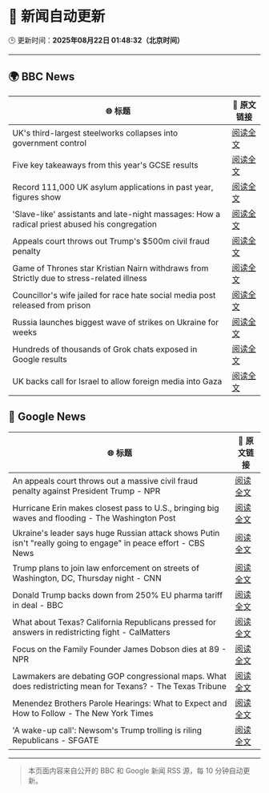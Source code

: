 # 🧠 新闻自动更新

🕒 更新时间：**2025年08月22日 01:48:32（北京时间）**

---

## 🌍 BBC News

| 🌐 标题 | 🔗 原文链接 |
|--------|-------------|
| UK's third-largest steelworks collapses into government control | [阅读全文](https://www.bbc.com/news/articles/cy0818y4jdlo?at_medium=RSS&at_campaign=rss) |
| Five key takeaways from this year's GCSE results | [阅读全文](https://www.bbc.com/news/articles/c70x5j8z34do?at_medium=RSS&at_campaign=rss) |
| Record 111,000 UK asylum applications in past year, figures show | [阅读全文](https://www.bbc.com/news/articles/cwy1kxv8xewo?at_medium=RSS&at_campaign=rss) |
| 'Slave-like' assistants and late-night massages: How a radical priest abused his congregation | [阅读全文](https://www.bbc.com/news/articles/cr4ezy313qwo?at_medium=RSS&at_campaign=rss) |
| Appeals court throws out Trump's $500m civil fraud penalty | [阅读全文](https://www.bbc.com/news/articles/c5y09q1zgg8o?at_medium=RSS&at_campaign=rss) |
| Game of Thrones star Kristian Nairn withdraws from Strictly due to stress-related illness | [阅读全文](https://www.bbc.com/news/articles/c74d71j4433o?at_medium=RSS&at_campaign=rss) |
| Councillor's wife jailed for race hate social media post released from prison | [阅读全文](https://www.bbc.com/news/articles/c5yl7p4l11po?at_medium=RSS&at_campaign=rss) |
| Russia launches biggest wave of strikes on Ukraine for weeks | [阅读全文](https://www.bbc.com/news/articles/c62wj8yje2eo?at_medium=RSS&at_campaign=rss) |
| Hundreds of thousands of Grok chats exposed in Google results | [阅读全文](https://www.bbc.com/news/articles/cdrkmk00jy0o?at_medium=RSS&at_campaign=rss) |
| UK backs call for Israel to allow foreign media into Gaza | [阅读全文](https://www.bbc.com/news/articles/c05ed10zqj8o?at_medium=RSS&at_campaign=rss) |

## 📰 Google News

| 🌐 标题 | 🔗 原文链接 |
|--------|-------------|
| An appeals court throws out a massive civil fraud penalty against President Trump - NPR | [阅读全文](https://news.google.com/rss/articles/CBMijAFBVV95cUxQNnRpUmVMSlllemVwMWE1WklFeTVoTUVHYWltV0FNd05BWWtWNDN5b1FidTk2YmlKVXRtZ25NZ2lkLXVzUDRPaVNmeXc0ZDdtOXZ0a2gybVNQaDhsZTVldXBkRWFVcHpuRWxaM1JSNDZ4SGhfVWFXT0J0LXdvZzl0dnNCaXBmQUQ1ay1zRA?oc=5) |
| Hurricane Erin makes closest pass to U.S., bringing big waves and flooding - The Washington Post | [阅读全文](https://news.google.com/rss/articles/CBMiqgFBVV95cUxNcl91NFhHQzNNZXVNUnpCUDNrZ2ltbm1TX0s2X29UVkM3M24teWZjMmFtUTRIUFJrTW1fYnplR3U3bW5VNEdZSzMzcFZKbFl4LXIwcXJXV2otanNhWE04QU9zaXZpT3JnV3NKSlFaM3Q3Qk9Ga25LS0NWWGtyMEJJaXpvV05aVXlLb3lham1YSVJ5Sld0aGZ2SGdEcWRmakRrNVdnRnBBTmNkUQ?oc=5) |
| Ukraine's leader says huge Russian attack shows Putin isn't "really going to engage" in peace effort - CBS News | [阅读全文](https://news.google.com/rss/articles/CBMiigFBVV95cUxQOXF2NzlKSDYwN0xfX2N1TGk2NXZLXzc2blFPbGgtM2YtMnpDSkR3ampFdEZTSWRsem5xOVJ3bnJwWmRseU8zU1p3YzNpNDlqcmNIbjBYd3JwYXl3bDlWX0hCcG4wOUIyTWhCMzNjU01idl9VN0pfZ29xSjY2S0RmRWtmRk1jS1BoMGfSAY8BQVVfeXFMUFE0M3BscU42VVBCbThleHR6dnloa2VrY1VPRVdoRTVRd2Fxc1RjQnU5WXNaUTJyaHU4dTh2bXN1UkFnbko4ek5tT2hocFhPWUstYWJzU2FUWG5lSVl1X1FIcmV1RHhYQWM1N0M0TmswOG5pMWxWYlRDc05xSWx2d2lic3VfR2drY3dBU1NLcGs?oc=5) |
| Trump plans to join law enforcement on streets of Washington, DC, Thursday night - CNN | [阅读全文](https://news.google.com/rss/articles/CBMigAFBVV95cUxNMnc1ZjJrU0VQc2NObHJ0dnUydFFZTVlKLTlpaWRVaFVpZ1lqdElpdnNiYngtNWFiaDlJYzcyZGktOWhTUGZSVWQ2Ykp0dEhVV3poc0hIcmt4QlpFLXBKUFlVYzZvc2dnMHBGWENDdUlpekthZ3pZb1Z0R01QVFRiNdIBhgFBVV95cUxPUlVRbXAyN2p3WVptVTZkRGM2WGg1QldDdkJOU2tXUzh1ZFB5V0NWS3lKaWdUYjdrbkx6SFVXR213ZnhTUHFSQWtCMHVBdzM2UHV4ZFBsdFJReHYwVGRnWWJaeDYtV0w4MkxzYzhnN051UnNkaE55dXo4X0lRWkJPNkxFXzlxUQ?oc=5) |
| Donald Trump backs down from 250% EU pharma tariff in deal - BBC | [阅读全文](https://news.google.com/rss/articles/CBMiWkFVX3lxTE5lWHBkLWprQWZWRTJWWHFGZGhUYWU5SDZRRlNIOVFOekVUYmJJNU00OS13RTdPZi0wbEdId1dnbHAwV2lYWlVQcnlhTk9aNFlReDhlMTRwQ3FNUdIBX0FVX3lxTE9SRkE1ckJ0VGlWbTQyaXlFLXBtMGxtYjk1NG5reGlDcGdpNWVubkdQekF1VUZiMU9XNF91S1NhNm93X0hxZFoycFJHLTRoMFp3alhGT3laTVpXeWYzU080?oc=5) |
| What about Texas? California Republicans pressed for answers in redistricting fight - CalMatters | [阅读全文](https://news.google.com/rss/articles/CBMilAFBVV95cUxOVWZBamZSQmVOVVQ2cXlDNndTbXpvMGtiRjQ3MGE0MF9QLVJURnFXbDdUX3NDYnlEeWN6NFVJVU9WVTNFWjE3a0UxVVhQbTR1NTQzbzI4WnI0UGd3QkE2WEdwY252Z0FzSERTSmFOODY2aDFMQXNCWDRFQW12dWpqVUU3cGtVajFYWTJsV2FyXzNjUDJz?oc=5) |
| Focus on the Family Founder James Dobson dies at 89 - NPR | [阅读全文](https://news.google.com/rss/articles/CBMinAFBVV95cUxQdXYwLTRsdy04S2FDS0pRdDlzbXFfTFE3cE5lWWtuWGlMM213ZzZIX01UR21RM1pDRTdJUmFILTFMclVURVlTVWhpVHJVVjNhcmRXTkU4WVU4S2NIUFEtam9HdzQxMnVScEVkZjNvOTZqdWQ3U3o2M1ZwRUxlX1F3dkZ6bHVuRndIdWlpSlVmV2lQTktMWU1wVzVBb2Q?oc=5) |
| Lawmakers are debating GOP congressional maps. What does redistricting mean for Texans? - The Texas Tribune | [阅读全文](https://news.google.com/rss/articles/CBMijgFBVV95cUxQWk9wVkJHM3ROLV9SQzhaaUhzZDh2MlFSQkR4YUtxa1RoX21UWmt2cUNFVy1TQ3BlWnZSSlM0Y1dGNWdMRWdmNHZYSGx0bFFjanBSYUJpUXZrME5NVEtIbmhhTVg0SXZFVmpoS0FmWlpERXA2c1pkWkdnTUlmX2FlS196OXVkdFJ0S0toaEN3?oc=5) |
| Menendez Brothers Parole Hearings: What to Expect and How to Follow - The New York Times | [阅读全文](https://news.google.com/rss/articles/CBMie0FVX3lxTE16SXhGU0ZNQWdFM3pXeDJZaG5CVTNxX0hoSTk5ZGVBLWs3QmxzejRBakRka3pPS3NZX1hvYTFXRnVvbmhTcWg1VXZsTDgwV18tcWswMFVGZ3VKZGY4SF9USllDN0hrUDY4ODI1Um5jQ3phdWR2LVZld19FSQ?oc=5) |
| 'A wake-up call': Newsom's Trump trolling is riling Republicans - SFGATE | [阅读全文](https://news.google.com/rss/articles/CBMihgFBVV95cUxOd2hRNHdQX2FpUHEwZ1ctQ2FYTUcyM3VobmxFNE1QX2h6S29jYzQ3ZUptMGpqQUZDUXhPUDVKUlJBNnNkT0d0UWh0M2d4ZGRuTzVIZHRiTWRVNVM1NnJXdVh2YUlmVFcyeDBzcDRLNVotNEpGLURCckNqb09HMXI3M1RBNDFIdw?oc=5) |

---
> 本页面内容来自公开的 BBC 和 Google 新闻 RSS 源，每 10 分钟自动更新。